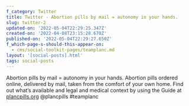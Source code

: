 ```yaml
---
f_category: Twitter
title: Twitter - Abortion pills by mail = autonomy in your hands.
slug: twitter-2
updated-on: '2022-05-04T22:29:25.347Z'
created-on: '2022-04-08T23:15:28.670Z'
published-on: '2022-05-04T22:29:27.650Z'
f_which-page-s-should-this-appear-on:
  - cms/social-toolkit-pages/teamplanc.md
layout: '[social-posts].html'
tags: social-posts
---
```


Abortion pills by mail = autonomy in your hands. Abortion pills ordered online, delivered by mail, taken from the comfort of your own home. Find out what’s available and legal and medical context by using the Guide at [plancpills.org](https://plancpills.org) @plancpills #teamplanc
